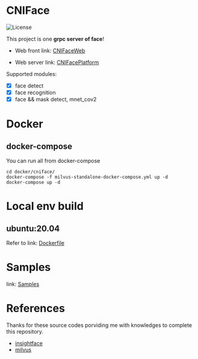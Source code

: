 # CNIFace

![License](https://img.shields.io/badge/License-Apache%202.0-blue.svg)

This project is one **grpc server of face**!

- Web front link: [CNIFaceWeb](https://github.com/coconut-island/CNIFaceWeb)

- Web server link: [CNIFacePlatform](https://github.com/coconut-island/CNIFacePlatform)

Supported modules:
- [x] face detect
- [x] face recognition
- [x] face && mask detect, mnet_cov2

# Docker

## docker-compose
You can run all from docker-compose
```
cd docker/cniface/
docker-compose -f milvus-standalone-docker-compose.yml up -d 
docker-compose up -d 
```

# Local env build

## ubuntu:20.04

Refer to link: [Dockerfile](https://github.com/coconut-island/CNIFace/blob/main/docker/base/Dockerfile)

# Samples

link: [Samples](https://github.com/coconut-island/CNIFace/tree/main/samples)


# References

Thanks for these source codes porviding me with knowledges to complete this repository.

- [insightface](https://github.com/deepinsight/insightface)
- [milvus](https://github.com/milvus-io/milvus)
